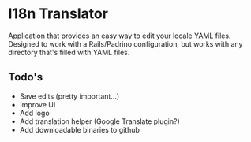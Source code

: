 # I18n Translator

Application that provides an easy way to edit your locale YAML files. Designed to work with a Rails/Padrino configuration, but works with any directory that's filled with YAML files.


## Todo's
* Save edits (pretty important...)
* Improve UI
* Add logo
* Add translation helper (Google Translate plugin?)
* Add downloadable binaries to github
